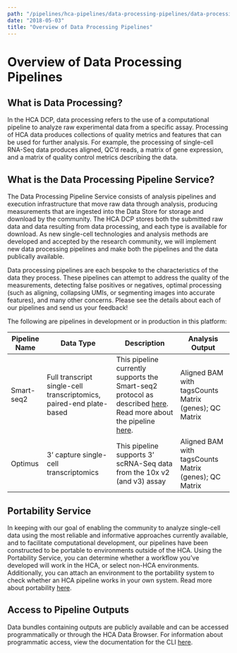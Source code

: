 ```yaml
---
path: "/pipelines/hca-pipelines/data-processing-pipelines/data-processing-pipelines-user-guides"
date: "2018-05-03"
title: "Overview of Data Processing Pipelines"
---
```


# Overview of Data Processing Pipelines
## What is Data Processing?
In the HCA DCP, data processing refers to the use of a computational pipeline to analyze raw experimental data from a specific assay. Processing of HCA data produces collections of quality metrics and features that can be used for further analysis. For example, the processing of single-cell RNA-Seq data produces aligned, QC’d reads, a matrix of gene expression, and a matrix of quality control metrics describing the data.   

## What is the Data Processing Pipeline Service?
The Data Processing Pipeline Service consists of analysis pipelines and execution infrastructure that move raw data through analysis, producing measurements that are ingested into the Data Store for storage and download by the community. The HCA DCP stores both the submitted raw data and data resulting from data processing, and each type is available for download. As new single-cell technologies and analysis methods are developed and accepted by the research community, we will implement new data processing pipelines and make both the pipelines and the data publically available.

Data processing pipelines are each bespoke to the characteristics of the data they process. These pipelines can attempt to address the quality of the measurements, detecting false positives or negatives, optimal processing (such as aligning, collapsing UMIs, or segmenting images into accurate features), and many other concerns. Please see the details about each of our pipelines and send us your feedback!

The following are pipelines in development or in production in this platform:

| Pipeline Name | Data Type                                   | Description                                                                                                                            | Analysis Output                                     |
|------------------|---------------------------------------------|----------------------------------------------------------------------------------------------------------------------------------------|-----------------------------------------------------|
| Smart-seq2    | Full transcript single-cell transcriptomics, paired-end plate-based | This pipeline currently supports the Smart-seq2 protocol as described [here](https://www.nature.com/articles/nprot.2014.006). Read more about the pipeline [here](/pipelines/hca-pipelines/data-processing-pipelines/smart-seq2-workflow).                              | Aligned BAM with tagsCounts Matrix (genes); QC Matrix |
| Optimus | 3’ capture single-cell transcriptomics      | This pipeline supports 3’ scRNA-Seq data from the 10x v2 (and v3) assay | Aligned BAM with tagsCounts Matrix (genes); QC Matrix |

## Portability Service
In keeping with our goal of enabling the community to analyze single-cell data using the most reliable and informative approaches currently available, and to facilitate computational development, our pipelines have been constructed to be portable to environments outside of the HCA. Using the Portability Service, you can determine whether a workflow you’ve developed will work in the HCA, or select non-HCA environments. Additionally, you can attach an environment to the portability system to check whether an HCA pipeline works in your own system. Read more about portability [here](/pipelines/hca-pipelines/data-processing-pipelines/pipeline-portability).

## Access to Pipeline Outputs
Data bundles containing outputs are publicly available and can be accessed programmatically or through the HCA Data Browser. For information about programmatic access, view the documentation for the CLI [here](/guides/installing-the-hca-cli).








